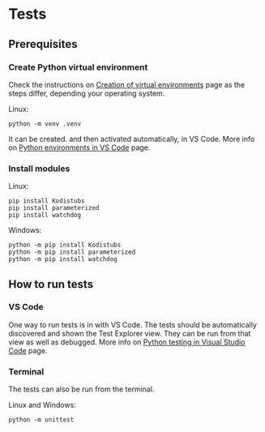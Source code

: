 # Tests

## Prerequisites

### Create Python virtual environment

Check the instructions on [Creation of virtual environments](https://docs.python.org/3/library/venv.html) page as the steps differ, depending your operating system.

Linux:

```
python -m venv .venv
```

It can be created. and then activated automatically, in VS Code. More info on [Python environments in VS Code](https://code.visualstudio.com/docs/python/environments#_creating-environments) page.

### Install modules

Linux:

```
pip install Kodistubs
pip install parameterized
pip install watchdog
```

Windows:

```
python -m pip install Kodistubs
python -m pip install parameterized
python -m pip install watchdog
```

## How to run tests

### VS Code

One way to run tests is in with VS Code. The tests should be automatically discovered and shown the Test Explorer view. They can be run from that view as well as debugged. More info on [Python testing in Visual Studio Code](https://code.visualstudio.com/docs/python/testing#_configure-tests) page.

### Terminal

The tests can also be run from the terminal.

Linux and Windows:

```
python -m unittest
```
